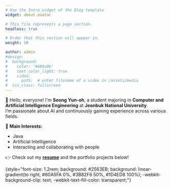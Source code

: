 ```yaml
---
# Use the Intro widget of the Blog template
widget: about.avatar

# This file represents a page section.
headless: true

# Order that this section will appear in.
weight: 10

author: admin
#design:
#  background:
#    color: '#090a0b'
#    text_color_light: true
#    video:
#      path:  # enter filename of a video in /assets/media
#  css_class: fullscreen
---
```


👋 Hello, everyone! I'm **Seong Yun-oh**, a student majoring in **Computer and Artificial Intelligence Engineering** at **Jeonbuk National University**.  
I’m passionate about AI and continuously gaining experience across various fields.

📌 **Main Interests:**

- Java
- Artificial Intelligence
- Interacting and collaborating with people

👉 Check out my <span style="color:#EF4444; font-weight:bold;">[resume](/about/)</span> and the portfolio projects below!

{style="font-size: 1.2rem; background: #2563EB; background: linear-gradient(to right, #60A5FA 0%, #3B82F6 50%, #1D4ED8 100%); -webkit-background-clip: text; -webkit-text-fill-color: transparent;"}

